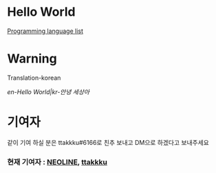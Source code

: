 **Hello World**
==========
[Programming language list](https://ko.wikipedia.org/wiki/%ED%94%84%EB%A1%9C%EA%B7%B8%EB%9E%98%EB%B0%8D_%EC%96%B8%EC%96%B4_%EB%AA%A9%EB%A1%9D)

Warning
======
Translation-korean

*en-Hello World|kr-안녕 세상아*

**기여자**
=========
같이 기여 하실 분은 ttakkku#6166로 친추 보내고 DM으로 하겠다고 보내주세요

### 현재 기여자 : [NEOLINE](https://github.com/code325), [ttakkku](https://github.com/ttakkku)
